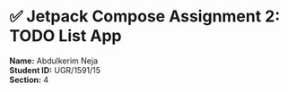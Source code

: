 # ✅ Jetpack Compose Assignment 2: TODO List App

**Name:** Abdulkerim Neja  
**Student ID:** UGR/1591/15  
**Section:** 4
